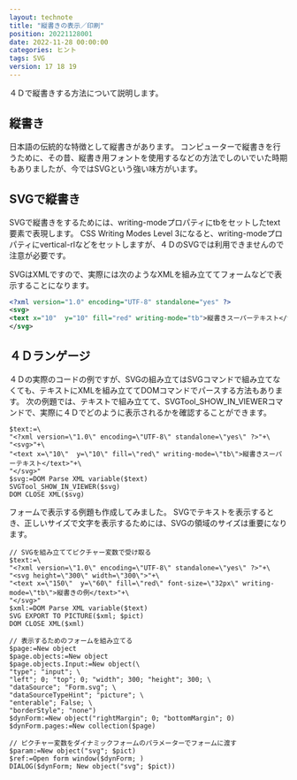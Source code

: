 ```yaml
---
layout: technote
title: "縦書きの表示／印刷"
position: 20221128001
date: 2022-11-28 00:00:00
categories: ヒント
tags: SVG
version: 17 18 19
---
```


４Ｄで縦書きする方法について説明します。

<!--more-->

## 縦書き
日本語の伝統的な特徴として縦書きがあります。
コンピューターで縦書きを行うために、その昔、縦書き用フォントを使用するなどの方法でしのいでいた時期もありましたが、今ではSVGという強い味方がいます。

## SVGで縦書き
SVGで縦書きをするためには、writing-modeプロパティにtbをセットしたtext要素で表現します。
CSS Writing Modes Level 3になると、writing-modeプロパティにvertical-rlなどをセットしますが、４ＤのSVGでは利用できませんので注意が必要です。

SVGはXMLですので、実際には次のようなXMLを組み立ててフォームなどで表示することになります。
```svg
<?xml version="1.0" encoding="UTF-8" standalone="yes" ?>
<svg>
<text x="10"  y="10" fill="red" writing-mode="tb">縦書きスーパーテキスト</text>
</svg>
```

## ４Ｄランゲージ
４Ｄの実際のコードの例ですが、SVGの組み立てはSVGコマンドで組み立てなくても、テキストにXMLを組み立ててDOMコマンドでパースする方法もあります。
次の例題では、テキストで組み立てて、SVGTool_SHOW_IN_VIEWERコマンドで、実際に４Ｄでどのように表示されるかを確認することができます。

```4d
$text:=\
"<?xml version=\"1.0\" encoding=\"UTF-8\" standalone=\"yes\" ?>"+\
"<svg>"+\
"<text x=\"10\"  y=\"10\" fill=\"red\" writing-mode=\"tb\">縦書きスーパーテキスト</text>"+\
"</svg>"
$svg:=DOM Parse XML variable($text)
SVGTool_SHOW_IN_VIEWER($svg)
DOM CLOSE XML($svg)
```

フォームで表示する例題も作成してみました。
SVGでテキストを表示するとき、正しいサイズで文字を表示するためには、SVGの領域のサイズは重要になります。

```4d
// SVGを組み立ててピクチャー変数で受け取る
$text:=\
"<?xml version=\"1.0\" encoding=\"UTF-8\" standalone=\"yes\" ?>"+\
"<svg height=\"300\" width=\"300\">"+\
"<text x=\"150\"  y=\"60\" fill=\"red\" font-size=\"32px\" writing-mode=\"tb\">縦書きの例</text>"+\
"</svg>"
$xml:=DOM Parse XML variable($text)
SVG EXPORT TO PICTURE($xml; $pict)
DOM CLOSE XML($xml)

// 表示するためのフォームを組み立てる
$page:=New object
$page.objects:=New object
$page.objects.Input:=New object(\
"type"; "input"; \
"left"; 0; "top"; 0; "width"; 300; "height"; 300; \
"dataSource"; "Form.svg"; \
"dataSourceTypeHint"; "picture"; \
"enterable"; False; \
"borderStyle"; "none")
$dynForm:=New object("rightMargin"; 0; "bottomMargin"; 0)
$dynForm.pages:=New collection($page)

// ピクチャー変数をダイナミックフォームのパラメーターでフォームに渡す
$param:=New object("svg"; $pict)
$ref:=Open form window($dynForm; )
DIALOG($dynForm; New object("svg"; $pict))
```


